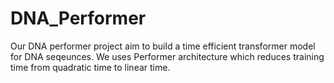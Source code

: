 # DNA_Performer

Our DNA performer project aim to build a time efficient transformer model for DNA seqeunces. We uses Performer architecture which reduces training time from quadratic time to linear time.
